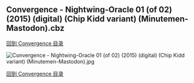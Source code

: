## Convergence - Nightwing-Oracle 01 (of 02) (2015) (digital) (Chip Kidd variant) (Minutemen-Mastodon).cbz


[回到 Convergence 目录](https://github.com/alicewish/markdown/blob/master/series/Convergence.md)


![Convergence - Nightwing-Oracle 01 (of 02) (2015) (digital) (Chip Kidd variant) (Minutemen-Mastodon).jpg](https://wx1.sinaimg.cn/large/6a9fdecagy1fqg3gycmyoj21j52cwapy.jpg)

[回到 Convergence 目录](https://github.com/alicewish/markdown/blob/master/series/Convergence.md)

